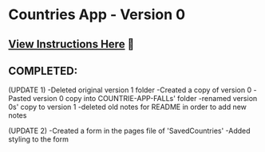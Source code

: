# Countries App - Version 0

## [View Instructions Here](https://github.com/AnnieCannons/countries-app-instructions/tree/main/version-0) 📝

## COMPLETED:

(UPDATE 1)
-Deleted original version 1 folder
-Created a copy of version 0
-Pasted version 0 copy into COUNTRIE-APP-FALLs' folder
-renamed version 0s' copy to version 1
-deleted old notes for README in order to add new notes

(UPDATE 2)
-Created a form in the pages file of 'SavedCountries'
-Added styling to the form
